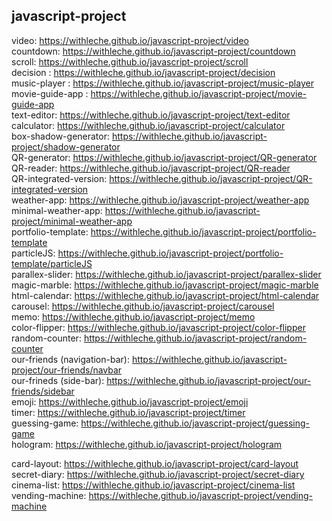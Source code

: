 ## javascript-project
video: https://withleche.github.io/javascript-project/video <br>
countdown: https://withleche.github.io/javascript-project/countdown <br>
scroll: https://withleche.github.io/javascript-project/scroll <br>
decision : https://withleche.github.io/javascript-project/decision <br>
music-player : https://withleche.github.io/javascript-project/music-player <br>
movie-guide-app : https://withleche.github.io/javascript-project/movie-guide-app <br>
text-editor: https://withleche.github.io/javascript-project/text-editor <br>
calculator: https://withleche.github.io/javascript-project/calculator <br>
box-shadow-generator: https://withleche.github.io/javascript-project/shadow-generator <br>
QR-generator: https://withleche.github.io/javascript-project/QR-generator <br>
QR-reader: https://withleche.github.io/javascript-project/QR-reader <br>
QR-integrated-version: https://withleche.github.io/javascript-project/QR-integrated-version <br>
weather-app: https://withleche.github.io/javascript-project/weather-app <br>
minimal-weather-app: https://withleche.github.io/javascript-project/minimal-weather-app <br>
portfolio-template: https://withleche.github.io/javascript-project/portfolio-template <br>
particleJS: https://withleche.github.io/javascript-project/portfolio-template/particleJS <br>
parallex-slider: https://withleche.github.io/javascript-project/parallex-slider <br>
magic-marble: https://withleche.github.io/javascript-project/magic-marble <br>
html-calendar: https://withleche.github.io/javascript-project/html-calendar <br>
carousel: https://withleche.github.io/javascript-project/carousel <br>
memo: https://withleche.github.io/javascript-project/memo <br>
color-flipper: https://withleche.github.io/javascript-project/color-flipper <br>
random-counter: https://withleche.github.io/javascript-project/random-counter <br>
our-friends (navigation-bar): https://withleche.github.io/javascript-project/our-friends/navbar <br>
our-frineds (side-bar): https://withleche.github.io/javascript-project/our-friends/sidebar <br>
emoji: https://withleche.github.io/javascript-project/emoji <br>
timer: https://withleche.github.io/javascript-project/timer <br>
guessing-game: https://withleche.github.io/javascript-project/guessing-game <br>
hologram: https://withleche.github.io/javascript-project/hologram <br>

card-layout: https://withleche.github.io/javascript-project/card-layout <br>
secret-diary: https://withleche.github.io/javascript-project/secret-diary <br>
cinema-list: https://withleche.github.io/javascript-project/cinema-list <br>
vending-machine: https://withleche.github.io/javascript-project/vending-machine <br>